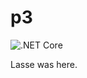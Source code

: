 # p3

![.NET Core](https://github.com/chhoumann/p3/workflows/.NET%20Core/badge.svg)


Lasse was here.
